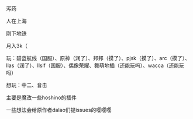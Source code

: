 泻药

人在上海

刚下地铁

月入3k（

玩：碧蓝航线（国服）、原神（润了）、邦邦（摸了）、pjsk（摸了）、arc（摸了）、llas（润了）、llsif（国服）、偶像荣耀、舞萌地插（还能玩吗）、wacca（还能玩吗）

想玩：中二、音击

主要是魔改一些hoshino的插件

一些想法会给原作者dalao们提issues的嘤嘤嘤
